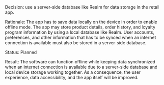Decision: use a server-side database like Realm for data storage in the retail app.

Rationale: The app has to save data locally on the device in order to enable offline mode. The app may store product details, order history, and loyalty program information by using a local database like Realm. User accounts, preferences, and other information that has to be synced when an internet connection is available must also be stored in a server-side database. 

Status: Planned

Result: The software can function offline while keeping data synchronized when an internet connection is available due to a server-side database and local device storage working together. As a consequence, the user experience, data accessibility, and the app itself will be improved.



